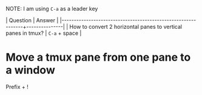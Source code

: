
NOTE: I am using `C-a` as a leader key

| Question                                                     | Answer        |
|--------------------------------------------------------------+---------------|
| How to convert 2 horizontal panes to vertical panes in tmux? | `C-a` + space |

# Move a tmux pane from one pane to a window

Prefix + !
